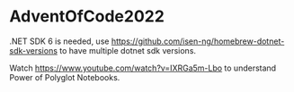 # AdventOfCode2022

.NET SDK 6 is needed, use <https://github.com/isen-ng/homebrew-dotnet-sdk-versions> to have multiple dotnet sdk versions.

Watch <https://www.youtube.com/watch?v=IXRGa5m-Lbo> to understand Power of Polyglot Notebooks.
